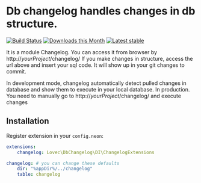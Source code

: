# Db changelog handles changes in db structure.

[![Build Status](https://travis-ci.org/lovec/db-changelog.svg?branch=master)](https://travis-ci.org/lovec/db-changelog)
[![Downloads this Month](https://img.shields.io/packagist/dm/lovec/db-changelog.svg)](https://packagist.org/packages/lovec/db-changelog)
[![Latest stable](https://img.shields.io/packagist/v/lovec/db-changelog.svg)](https://packagist.org/packages/lovec/db-changelog)


It is a module Changelog. You can access it from browser by http://*yourProject*/changelog/
If you make changes in structure, access the url above and insert your sql code.
It will show up in your git changes to commit.

In development mode, changelog automatically detect pulled changes in database and show them to execute in
your local database.
In production. You need to manually go to http://*yourProject*/changelog/ and execute changes


## Installation

Register extension in your `config.neon`:

```yaml
extensions:
	changelog: Lovec\DbChangelog\DI\ChangelogExtensions

changelog: # you can change these defaults
    dir: "%appDir%/../changelog"
    table: changelog
```

